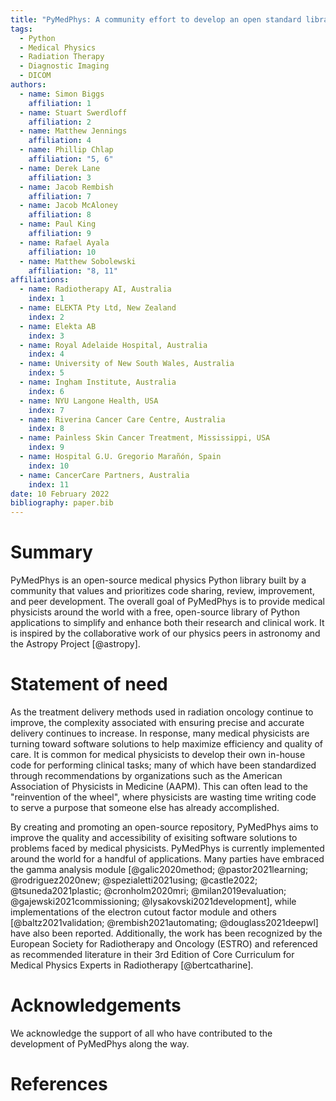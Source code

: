 ```yaml
---
title: "PyMedPhys: A community effort to develop an open standard library for Medical Physics in Python"
tags:
  - Python
  - Medical Physics
  - Radiation Therapy
  - Diagnostic Imaging
  - DICOM
authors:
  - name: Simon Biggs
    affiliation: 1
  - name: Stuart Swerdloff
    affiliation: 2
  - name: Matthew Jennings
    affiliation: 4
  - name: Phillip Chlap
    affiliation: "5, 6"
  - name: Derek Lane
    affiliation: 3
  - name: Jacob Rembish
    affiliation: 7
  - name: Jacob McAloney
    affiliation: 8
  - name: Paul King
    affiliation: 9
  - name: Rafael Ayala
    affiliation: 10
  - name: Matthew Sobolewski
    affiliation: "8, 11"
affiliations:
  - name: Radiotherapy AI, Australia
    index: 1
  - name: ELEKTA Pty Ltd, New Zealand
    index: 2
  - name: Elekta AB
    index: 3
  - name: Royal Adelaide Hospital, Australia
    index: 4
  - name: University of New South Wales, Australia
    index: 5
  - name: Ingham Institute, Australia
    index: 6
  - name: NYU Langone Health, USA
    index: 7
  - name: Riverina Cancer Care Centre, Australia
    index: 8
  - name: Painless Skin Cancer Treatment, Mississippi, USA
    index: 9
  - name: Hospital G.U. Gregorio Marañón, Spain
    index: 10
  - name: CancerCare Partners, Australia
    index: 11
date: 10 February 2022
bibliography: paper.bib
---
```


# Summary

PyMedPhys is an open-source medical physics Python library built by a community
that values and prioritizes code sharing, review, improvement, and peer
development. The overall goal of PyMedPhys is to provide medical physicists
around the world with a free, open-source library of Python applications to
simplify and enhance both their research and clinical work. It is inspired by
the collaborative work of our physics peers in astronomy and the Astropy
Project [@astropy].

# Statement of need

As the treatment delivery methods used in radiation oncology continue to
improve, the complexity associated with ensuring precise and accurate delivery
continues to increase. In response, many medical physicists are turning toward
software solutions to help maximize efficiency and quality of care. It is
common for medical physicists to develop their own in-house code for performing
clinical tasks; many of which have been standardized through recommendations by
organizations such as the American Association of Physicists in Medicine
(AAPM). This can often lead to the "reinvention of the wheel", where physicists
are wasting time writing code to serve a purpose that someone else has already
accomplished.

By creating and promoting an open-source repository, PyMedPhys aims to improve
the quality and accessibility of exisiting software solutions to problems faced by
medical physicists. PyMedPhys is currently implemented around the world for a handful of
applications. Many parties have embraced the gamma analysis module
[@galic2020method; @pastor2021learning; @rodriguez2020new;
@spezialetti2021using; @castle2022; @tsuneda2021plastic; @cronholm2020mri;
@milan2019evaluation; @gajewski2021commissioning; @lysakovski2021development],
while implementations of the electron cutout factor module and others [@baltz2021validation;
@rembish2021automating; @douglass2021deepwl] have also been reported. Additionally, the work has been recognized by the European
Society for Radiotherapy and Oncology (ESTRO) and referenced as recommended
literature in their 3rd Edition of Core Curriculum for Medical Physics Experts
in Radiotherapy [@bertcatharine].

# Acknowledgements

We acknowledge the support of all who have contributed to the development of
PyMedPhys along the way.

# References
